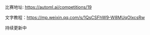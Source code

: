 比赛地址: https://automl.ai/competitions/19

文字教程：https://mp.weixin.qq.com/s/1QsCSFhW9-W8MUqOlxcsRw

持续更新中

